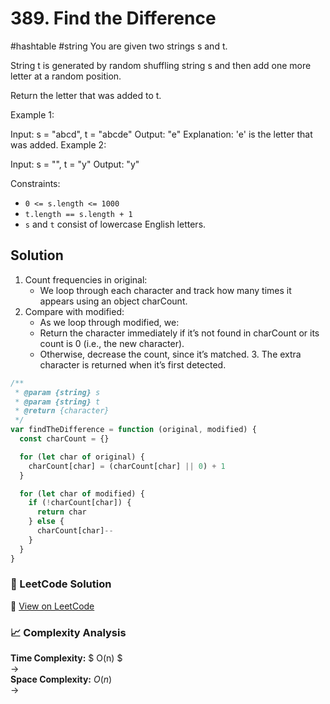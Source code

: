 # 389. Find the Difference

#hashtable #string
You are given two strings s and t.

String t is generated by random shuffling string s and then add one more letter at a random position.

Return the letter that was added to t.

Example 1:

Input: s = "abcd", t = "abcde"
Output: "e"
Explanation: 'e' is the letter that was added.
Example 2:

Input: s = "", t = "y"
Output: "y"

Constraints:

- `0 <= s.length <= 1000`
- `t.length == s.length + 1`
- `s` and `t` consist of lowercase English letters.

## Solution

1. Count frequencies in original:
   - We loop through each character and track how many times it appears using an object charCount.
2. Compare with modified:
   - As we loop through modified, we:
   - Return the character immediately if it’s not found in charCount or its count is 0 (i.e., the new character).
   - Otherwise, decrease the count, since it’s matched. 3. The extra character is returned when it’s first detected.

```javascript
/**
 * @param {string} s
 * @param {string} t
 * @return {character}
 */
var findTheDifference = function (original, modified) {
  const charCount = {}

  for (let char of original) {
    charCount[char] = (charCount[char] || 0) + 1
  }

  for (let char of modified) {
    if (!charCount[char]) {
      return char
    } else {
      charCount[char]--
    }
  }
}
```

### 📝 LeetCode Solution

🔗 [View on LeetCode](https://leetcode.com/problems/find-the-difference/submissions/1735578772/?envType=problem-list-v2&envId=2mxn884m)

### 📈 Complexity Analysis

**Time Complexity:** $ O(n) $ <br>
→  
**Space Complexity:** $O(n)$ <br>
→

  <br>
  <br>
